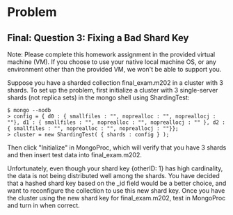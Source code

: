 # Problem
## Final: Question 3: Fixing a Bad Shard Key

Note: Please complete this homework assignment in the provided virtual machine (VM). If you choose to use your native local machine OS, or any environment other than the provided VM, we won't be able to support you.

Suppose you have a sharded collection final_exam.m202 in a cluster with 3 shards. To set up the problem, first initialize a cluster with 3 single-server shards (not replica sets) in the mongo shell using ShardingTest:

    $ mongo --nodb
    > config = { d0 : { smallfiles : "", noprealloc : "", nopreallocj : ""}, d1 : { smallfiles : "", noprealloc : "", nopreallocj : "" }, d2 : { smallfiles : "", noprealloc : "", nopreallocj : ""}};
    > cluster = new ShardingTest( { shards : config } );

Then click "Initialize" in MongoProc, which will verify that you have 3 shards and then insert test data into final_exam.m202.

Unfortunately, even though your shard key {otherID: 1} has high cardinality, the data is not being distributed well among the shards. You have decided that a hashed shard key based on the _id field would be a better choice, and want to reconfigure the collection to use this new shard key. Once you have the cluster using the new shard key for final_exam.m202, test in MongoProc and turn in when correct.